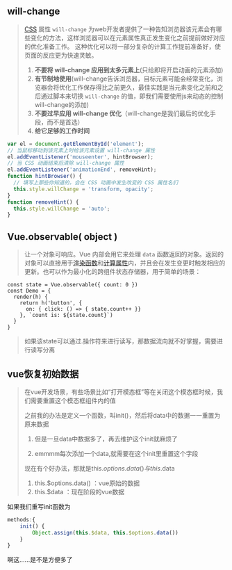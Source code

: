 ## will-change

> [CSS](https://developer.mozilla.org/zh-CN/docs/Web/CSS) 属性 `will-change` 为web开发者提供了一种告知浏览器该元素会有哪些变化的方法，这样浏览器可以在元素属性真正发生变化之前提前做好对应的优化准备工作。 这种优化可以将一部分复杂的计算工作提前准备好，使页面的反应更为快速灵敏。
>
> 1. **不要将 will-change 应用到太多元素上**(只给即将开启动画的元素添加)
> 2. **有节制地使用**(will-change告诉浏览器，目标元素可能会经常变化，浏览器会将优化工作保存得比之前更久，最佳实践是当元素变化之前和之后通过脚本来切换 `will-change` 的值，即我们需要使用js来动态的控制will-change的添加)
> 3. **不要过早应用 will-change 优化**（will-change是我们最后的优化手段，而不是首选）
> 4. **给它足够的工作时间**

```js
var el = document.getElementById('element');
// 当鼠标移动到该元素上时给该元素设置 will-change 属性
el.addEventListener('mouseenter', hintBrowser);
// 当 CSS 动画结束后清除 will-change 属性
el.addEventListener('animationEnd', removeHint);
function hintBrowser() {
  // 填写上那些你知道的，会在 CSS 动画中发生改变的 CSS 属性名们
  this.style.willChange = 'transform, opacity';
}
function removeHint() {
  this.style.willChange = 'auto';
}
```

## Vue.observable( object )

> 让一个对象可响应。Vue 内部会用它来处理 `data` 函数返回的对象。返回的对象可以直接用于[渲染函数](https://cn.vuejs.org/v2/guide/render-function.html)和[计算属性](https://cn.vuejs.org/v2/guide/computed.html)内，并且会在发生变更时触发相应的更新。也可以作为最小化的跨组件状态存储器，用于简单的场景：

```vue
const state = Vue.observable({ count: 0 })
const Demo = {
  render(h) {
    return h('button', {
      on: { click: () => { state.count++ }}
    }, `count is: ${state.count}`)
  }
}
```

> 如果该state可以通过.操作符来进行读写，那数据流向就不好掌握，需要进行读写分离

## vue恢复初始数据

> 在vue开发场景，有些场景比如“打开模态框”等在关闭这个模态框时候，我们需要重置这个模态框组件内的值
>
> 之前我的办法是定义一个函数，叫init()，然后将data中的数据一一重置为原来数据
>
>  1. 但是一旦data中数据多了，再去维护这个init就麻烦了
>
>  2. emmmm每次添加一个data,就需要在这个init里重置这个字段
>
> 现在有个好办法，那就是this.$options.data() 与this.$data 
>
> 	1. this.$options.data() ：vue原始的数据
>  	2. this.$data ：现在阶段的vue数据

如果我们重写init函数为

```js
methods:{
    init() {
        Object.assign(this.$data, this.$options.data())
    }
}
```

啊这......是不是方便多了
